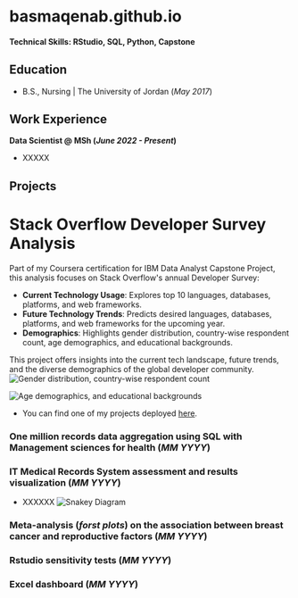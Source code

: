 # basmaqenab.github.io


#### Technical Skills: RStudio, SQL, Python, Capstone 

## Education
- B.S., Nursing | The University of Jordan (_May 2017_)

## Work Experience
**Data Scientist @ MSh (_June 2022 - Present_)**
- XXXXX

## Projects
# Stack Overflow Developer Survey Analysis

Part of my Coursera certification for IBM Data Analyst Capstone Project, this analysis focuses on Stack Overflow's annual Developer Survey:

- **Current Technology Usage**: Explores top 10 languages, databases, platforms, and web frameworks.
- **Future Technology Trends**: Predicts desired languages, databases, platforms, and web frameworks for the upcoming year.
- **Demographics**: Highlights gender distribution, country-wise respondent count, age demographics, and educational backgrounds.

This project offers insights into the current tech landscape, future trends, and the diverse demographics of the global developer community.
![Gender distribution, country-wise respondent count](https://basmaqenab.github.io/pic2.png) 

![Age demographics, and educational backgrounds](https://basmaqenab.github.io/pic1.png) 

- You can find one of my projects deployed [here](https://dataplatform.cloud.ibm.com/dashboards/5499789d-f1a2-46b3-a70f-e18663429467/view/433edb7f30952dee5ef0bde407907907293f7154b6bbd15085d67b495e687597a86945c3c82a4c0cd2400136f7eb105f9c).


### One million records data aggregation using SQL with Management sciences for health (_MM YYYY_)   
### IT Medical Records System assessment and results visualization (_MM YYYY_)   
- XXXXXX
![Snakey Diagram](https://basmaqenab.github.io/snakey%20diag.png)
### Meta-analysis (_forst plots_) on the association between breast cancer and reproductive factors (_MM YYYY_)   
### Rstudio sensitivity tests (_MM YYYY_)   
### Excel dashboard (_MM YYYY_)   


